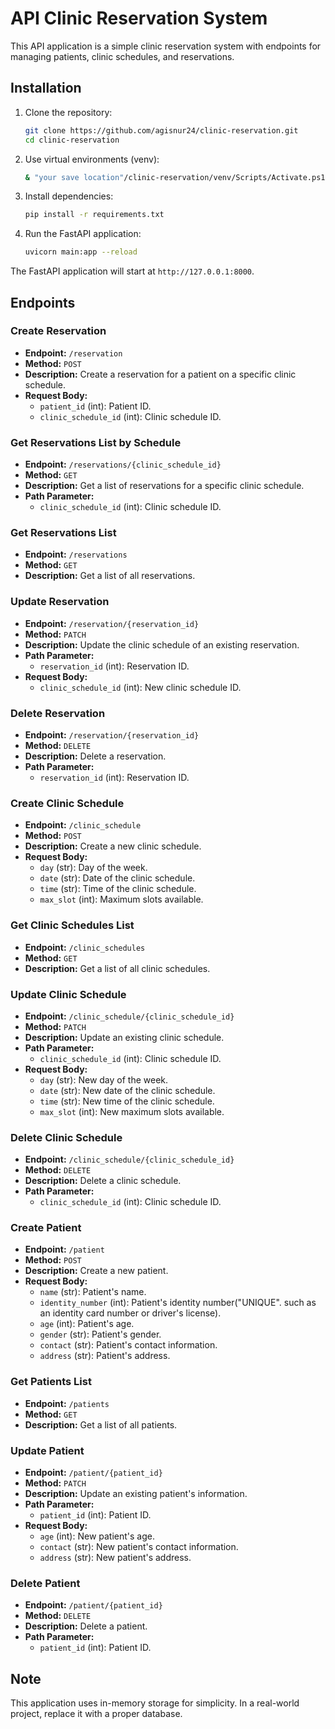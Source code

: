 # API Clinic Reservation System

This API application is a simple clinic reservation system with endpoints for managing patients, clinic schedules, and reservations.

## Installation

1. Clone the repository:

   ```bash
   git clone https://github.com/agisnur24/clinic-reservation.git
   cd clinic-reservation
   ```

2. Use virtual environments (venv):

   ```bash
   & "your save location"/clinic-reservation/venv/Scripts/Activate.ps1
   ```

3. Install dependencies:

   ```bash
   pip install -r requirements.txt
   ```

4. Run the FastAPI application:

   ```bash
   uvicorn main:app --reload
   ```

The FastAPI application will start at `http://127.0.0.1:8000`.

## Endpoints

### Create Reservation

- **Endpoint:** `/reservation`
- **Method:** `POST`
- **Description:** Create a reservation for a patient on a specific clinic schedule.
- **Request Body:**
  - `patient_id` (int): Patient ID.
  - `clinic_schedule_id` (int): Clinic schedule ID.

### Get Reservations List by Schedule

- **Endpoint:** `/reservations/{clinic_schedule_id}`
- **Method:** `GET`
- **Description:** Get a list of reservations for a specific clinic schedule.
- **Path Parameter:**
  - `clinic_schedule_id` (int): Clinic schedule ID.

### Get Reservations List

- **Endpoint:** `/reservations`
- **Method:** `GET`
- **Description:** Get a list of all reservations.

### Update Reservation

- **Endpoint:** `/reservation/{reservation_id}`
- **Method:** `PATCH`
- **Description:** Update the clinic schedule of an existing reservation.
- **Path Parameter:**
  - `reservation_id` (int): Reservation ID.
- **Request Body:**
  - `clinic_schedule_id` (int): New clinic schedule ID.

### Delete Reservation

- **Endpoint:** `/reservation/{reservation_id}`
- **Method:** `DELETE`
- **Description:** Delete a reservation.
- **Path Parameter:**
  - `reservation_id` (int): Reservation ID.

### Create Clinic Schedule

- **Endpoint:** `/clinic_schedule`
- **Method:** `POST`
- **Description:** Create a new clinic schedule.
- **Request Body:**
  - `day` (str): Day of the week.
  - `date` (str): Date of the clinic schedule.
  - `time` (str): Time of the clinic schedule.
  - `max_slot` (int): Maximum slots available.

### Get Clinic Schedules List

- **Endpoint:** `/clinic_schedules`
- **Method:** `GET`
- **Description:** Get a list of all clinic schedules.

### Update Clinic Schedule

- **Endpoint:** `/clinic_schedule/{clinic_schedule_id}`
- **Method:** `PATCH`
- **Description:** Update an existing clinic schedule.
- **Path Parameter:**
  - `clinic_schedule_id` (int): Clinic schedule ID.
- **Request Body:**
  - `day` (str): New day of the week.
  - `date` (str): New date of the clinic schedule.
  - `time` (str): New time of the clinic schedule.
  - `max_slot` (int): New maximum slots available.

### Delete Clinic Schedule

- **Endpoint:** `/clinic_schedule/{clinic_schedule_id}`
- **Method:** `DELETE`
- **Description:** Delete a clinic schedule.
- **Path Parameter:**
  - `clinic_schedule_id` (int): Clinic schedule ID.

### Create Patient

- **Endpoint:** `/patient`
- **Method:** `POST`
- **Description:** Create a new patient.
- **Request Body:**
  - `name` (str): Patient's name.
  - `identity_number` (int): Patient's identity number("UNIQUE". such as an identity card number or driver's license).
  - `age` (int): Patient's age.
  - `gender` (str): Patient's gender.
  - `contact` (str): Patient's contact information.
  - `address` (str): Patient's address.

### Get Patients List

- **Endpoint:** `/patients`
- **Method:** `GET`
- **Description:** Get a list of all patients.

### Update Patient

- **Endpoint:** `/patient/{patient_id}`
- **Method:** `PATCH`
- **Description:** Update an existing patient's information.
- **Path Parameter:**
  - `patient_id` (int): Patient ID.
- **Request Body:**
  - `age` (int): New patient's age.
  - `contact` (str): New patient's contact information.
  - `address` (str): New patient's address.

### Delete Patient

- **Endpoint:** `/patient/{patient_id}`
- **Method:** `DELETE`
- **Description:** Delete a patient.
- **Path Parameter:**
  - `patient_id` (int): Patient ID.

## Note

This application uses in-memory storage for simplicity. In a real-world project, replace it with a proper database.